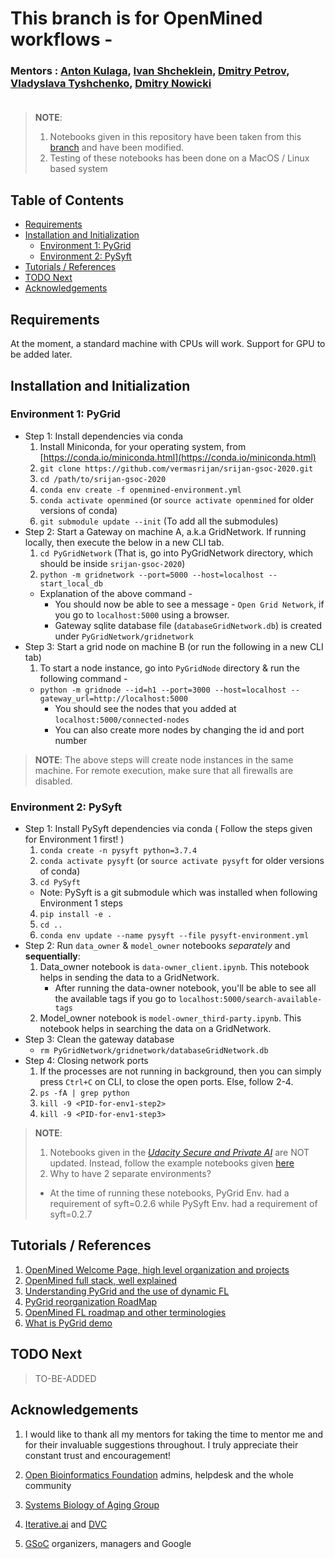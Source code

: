 # This branch is for OpenMined workflows - 

### Mentors : [Anton Kulaga](https://www.linkedin.com/in/antonkulaga/?originalSubdomain=ro), [Ivan Shcheklein](https://www.linkedin.com/in/shcheklein/), [Dmitry Petrov](https://www.linkedin.com/in/dmitryleopetrov/), [Vladyslava Tyshchenko](https://www.linkedin.com/in/vladyslava-tyshchenko-296742125/?originalSubdomain=ua), [Dmitry Nowicki]()<br/><br/>
> __NOTE__: 
> 1. Notebooks given in this repository have been taken from this [branch](https://github.com/OpenMined/PySyft/tree/master/examples/tutorials) and have been modified.
> 2. Testing of these notebooks has been done on a MacOS / Linux based system
## Table of Contents

- [Requirements](#requirements)
- [Installation and Initialization](#installation-and-initialization)
  * [Environment 1: PyGrid](#environment-1-pygrid)
  * [Environment 2: PySyft](#environment-2-pysyft)
- [Tutorials / References](#tutorials--references)
- [TODO Next](#todo-next)
- [Acknowledgements](#acknowledgements)

## Requirements

At the moment, a standard machine with CPUs will work. 
Support for GPU to be added later.

## Installation and Initialization
### Environment 1: PyGrid
- Step 1: Install dependencies via conda
    1. Install Miniconda, for your operating system, from [https://conda.io/miniconda.html](https://conda.io/miniconda.html)
    2. `git clone https://github.com/vermasrijan/srijan-gsoc-2020.git`
    3. `cd /path/to/srijan-gsoc-2020`
    4. `conda env create -f openmined-environment.yml`
    5. `conda activate openmined` (or `source activate openmined` for older versions of conda)
    6. `git submodule update --init` (To add all the submodules)
- Step 2: Start a Gateway on machine A, a.k.a GridNetwork. If running locally, then execute the below in a new CLI tab.
    1. `cd PyGridNetwork` (That is, go into PyGridNetwork directory, which should be inside `srijan-gsoc-2020`)
    2. ```python -m gridnetwork --port=5000 --host=localhost --start_local_db```
    - Explanation of the above command -  
        - You should now be able to see a message - `Open Grid Network`, if you go to `localhost:5000` using a browser.
        - Gateway sqlite database file (`databaseGridNetwork.db`) is created under `PyGridNetwork/gridnetwork`
- Step 3: Start a grid node on machine B (or run the following in a new CLI tab)
    1. To start a node instance, go into `PyGridNode` directory & run the following command - 
    - `python -m gridnode --id=h1 --port=3000 --host=localhost --gateway_url=http://localhost:5000`
        - You should see the nodes that you added at `localhost:5000/connected-nodes`
        - You can also create more nodes by changing the id and port number
> __NOTE__: The above steps will create node instances in the same machine. For remote execution, make sure that all firewalls are disabled.
    
### Environment 2: PySyft
- Step 1: Install PySyft dependencies via conda ( Follow the steps given for Environment 1 first! )
    1. `conda create -n pysyft python=3.7.4`
    2. `conda activate pysyft` (or `source activate pysyft` for older versions of conda)
    3. `cd PySyft`
    - Note: PySyft is a git submodule which was installed when following Environment 1 steps
    4. `pip install -e .`
    5. `cd ..`
    6. `conda env update --name pysyft --file pysyft-environment.yml`
- Step 2: Run `data_owner` & `model_owner` notebooks _separately_ and __sequentially__:
    1. Data_owner notebook is `data-owner_client.ipynb`. This notebook helps in sending the data to a GridNetwork.
        - After running the data-owner notebook, you'll be able to see all the available tags if you go to `localhost:5000/search-available-tags`
    2. Model_owner notebook is `model-owner_third-party.ipynb`. This notebook helps in searching the data on a GridNetwork.
- Step 3: Clean the gateway database
    - `rm PyGridNetwork/gridnetwork/databaseGridNetwork.db`
- Step 4: Closing network ports
    1. If the processes are not running in background, then you can simply press `Ctrl+C` on CLI, to close the open ports. Else, follow 2-4.
    2. `ps -fA | grep python`
    3. `kill -9 <PID-for-env1-step2>` 
    4. `kill -9 <PID-for-env1-step3>`   
    
> __NOTE__: 
> 1. Notebooks given in the [_Udacity Secure and Private AI_](https://www.udacity.com/course/secure-and-private-ai--ud185) are NOT updated. Instead, follow the example notebooks given [here](https://github.com/OpenMined/PySyft/tree/master/examples/tutorials)
> 2. Why to have 2 separate environments?
> - At the time of running these notebooks, PyGrid Env. had a requirement of syft=0.2.6 while PySyft Env. had a requirement of syft=0.2.7

## Tutorials / References
1. [OpenMined Welcome Page, high level organization and projects](https://github.com/OpenMined/OM-Welcome-Package)
2. [OpenMined full stack, well explained](https://www.youtube.com/watch?v=NJBBE_SN90A)<br/>
3. [Understanding PyGrid and the use of dynamic FL](https://github.com/OpenMined/Roadmap/blob/master/web_and_mobile_team/projects/dynamic_federated_learning.md)<br/>
4. [PyGrid reorganization RoadMap](https://github.com/OpenMined/Roadmap/blob/master/web_and_mobile_team/projects/common/pygrid_reorganization.md)<br/>
5. [OpenMined FL roadmap and other terminologies](https://github.com/OpenMined/Roadmap/blob/master/web_and_mobile_team/projects/federated_learning.md)
6. [What is PyGrid demo](https://blog.openmined.org/what-is-pygrid-demo/)

## TODO Next
> TO-BE-ADDED

## Acknowledgements
1. I would like to thank all my mentors for taking the time to mentor me and for their invaluable suggestions throughout. I truly appreciate their constant trust and encouragement!<br/>

2. [Open Bioinformatics Foundation](https://www.open-bio.org/) admins, helpdesk and the whole community <br/>

3. [Systems Biology of Aging Group](http://www.aging-research.group/) <br/>

4. [Iterative.ai](https://iterative.ai/) and [DVC](https://dvc.org/) <br/>

5. [GSoC](https://summerofcode.withgoogle.com/) organizers, managers and Google 